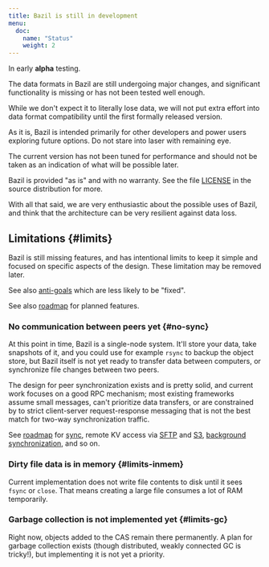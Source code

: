 ```yaml
---
title: Bazil is still in development
menu:
  doc:
    name: "Status"
    weight: 2
---
```


In early **alpha** testing.

The data formats in Bazil are still undergoing major changes, and
significant functionality is missing or has not been tested well
enough.

While we don't expect it to literally lose data, we will not put extra
effort into data format compatibility until the first formally
released version.

As it is, Bazil is intended primarily for other developers and power
users exploring future options. Do not stare into laser with remaining
eye.

The current version has not been tuned for performance and should not
be taken as an indication of what will be possible later.

Bazil is provided "as is" and with no warranty. See the file
[LICENSE](https://github.com/bazil/bazil/blob/master/LICENSE) in
the source distribution for more.

With all that said, we are very enthusiastic about the possible uses
of Bazil, and think that the architecture can be very resilient
against data loss.


##  Limitations {#limits}

Bazil is still missing features, and has intentional limits to keep it
simple and focused on specific aspects of the design. These limitation
may be removed later.

See also [anti-goals](/doc/antigoals) which are less likely to be
"fixed".

See also [roadmap](/doc/roadmap) for planned features.

###  No communication between peers yet {#no-sync}

At this point in time, Bazil is a single-node system. It'll store your
data, take snapshots of it, and you could use for example `rsync` to
backup the object store, but Bazil itself is not yet ready to transfer
data between computers, or synchronize file changes between two peers.

The design for peer synchronization exists and is pretty solid, and
current work focuses on a good RPC mechanism; most existing frameworks
assume small messages, can't prioritize data transfers, or are
constrained by to strict client-server request-response messaging that
is not the best match for two-way synchronization traffic.

See [roadmap](/doc/roadmap) for [sync](/doc/roadmap#sync), remote KV
access via [SFTP](/doc/roadmap#sftp) and [S3](/doc/roadmap#s3),
[background synchronization](/doc/roadmap#synckv), and so on.

###  Dirty file data is in memory {#limits-inmem}

Current implementation does not write file contents to disk until it
sees `fsync` or `close`. That means creating a large file consumes a
lot of RAM temporarily.

###  Garbage collection is not implemented yet {#limits-gc}

Right now, objects added to the CAS remain there permanently. A plan
for garbage collection exists (though distributed, weakly connected GC
is tricky!), but implementing it is not yet a priority.
